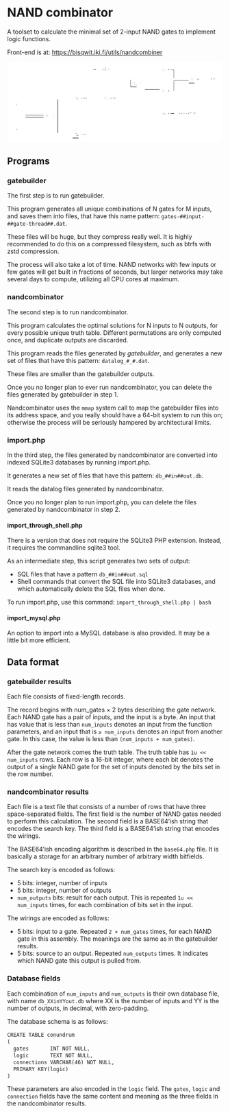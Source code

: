 # NAND combinator

A toolset to calculate the minimal set of 2-input NAND gates
to implement logic functions.

Front-end is at: https://bisqwit.iki.fi/utils/nandcombiner

![Snapshot](images/sample.png)

## Programs

### gatebuilder

The first step is to run gatebuilder.

This program generates all unique combinations of N gates for M inputs,
and saves them into files, that have this name pattern:
`gates-##input-##gate-thread##.dat`.

These files will be huge, but they compress really well.
It is highly recommended to do this on a compressed filesystem,
such as btrfs with zstd compression.

The process will also take a lot of time. NAND networks with few inputs
or few gates will get built in fractions of seconds, but larger networks
may take several days to compute, utilizing all CPU cores at maximum.

### nandcombinator

The second step is to run nandcombinator.

This program calculates the optimal solutions for N inputs to N outputs,
for every possible unique truth table.
Different permutations are only computed once,
and duplicate outputs are discarded.

This program reads the files generated by *gatebuilder*,
and generates a new set of files that have this pattern:
`datalog_#_#.dat`.

These files are smaller than the gatebuilder outputs.

Once you no longer plan to ever run nandcombinator,
you can delete the files generated by gatebuilder in step 1.

Nandcombinator uses the `mmap` system call to map
the gatebuilder files into its address space,
and you really should have a 64-bit system to run this on;
otherwise the process will be seriously hampered by architectural limits.

### import.php

In the third step, the files generated by nandcombinator are
converted into indexed SQLite3 databases by running import.php.

It generates a new set of files that have this pattern:
`db_##in##out.db`.

It reads the datalog files generated by nandcombinator.

Once you no longer plan to run import.php,
you can delete the files generated by nandcombinator in step 2.

#### import_through_shell.php

There is a version that does not require the SQLite3 PHP extension.
Instead, it requires the commandline sqlite3 tool.

As an intermediate step, this script generates two sets of output:

* SQL files that have a pattern `db_##in##out.sql`
* Shell commands that convert the SQL file into SQLite3 databases, and which automatically delete the SQL files when done.

To run import.php, use this command: `import_through_shell.php | bash`

#### import_mysql.php

An option to import into a MySQL database is also provided.
It may be a little bit more efficient.

## Data format

### gatebuilder results

Each file consists of fixed-length records.

The record begins with num_gates × 2 bytes describing the gate network.
Each NAND gate has a pair of inputs, and the input is a byte.
An input that has value that is less than `num_inputs` denotes
an input from the function parameters, and an input that is `≥ num_inputs`
denotes an input from another gate.
In this case, the value is less than `(num_inputs + num_gates)`.

After the gate network comes the truth table.
The truth table has `1u << num_inputs` rows.
Each row is a 16-bit integer, where each bit denotes the output of a single
NAND gate for the set of inputs denoted by the bits set in the row number.

### nandcombinator results

Each file is a text file that consists of a number of rows that have three
space-separated fields.
The first field is the number of NAND gates needed to perform this calculation.
The second field is a BASE64’ish string that encodes the search key.
The third field is a BASE64’ish string that encodes the wirings.

The BASE64’ish encoding algorithm is described in the `base64.php` file.
It is basically a storage for an arbitrary number of arbitrary width
bitfields.

The search key is encoded as follows:

* 5 bits: integer, number of inputs
* 5 bits: integer, number of outputs
* `num_outputs` bits: result for each output. This is repeated `1u << num_inputs` times, for each combination of bits set in the input.

The wirings are encoded as follows:

* 5 bits: input to a gate. Repeated `2 × num_gates` times, for each NAND gate in this assembly. The meanings are the same as in the gatebuilder results.
* 5 bits: source to an output. Repeated `num_outputs` times. It indicates which NAND gate this output is pulled from.

### Database fields

Each combination of `num_inputs` and `num_outputs` is their own database file,
with name `db_XXinYYout.db` where XX is the number of inputs and YY is the number of outputs,
in decimal, with zero-padding.

The database schema is as follows:

    CREATE TABLE conundrum
    (
      gates       INT NOT NULL,
      logic       TEXT NOT NULL,
      connections VARCHAR(46) NOT NULL,
      PRIMARY KEY(logic)
    )

These parameters are also encoded in the `logic` field.
The `gates`, `logic` and `connection` fields have the same content
and meaning as the three fields in the nandcombinator results.
